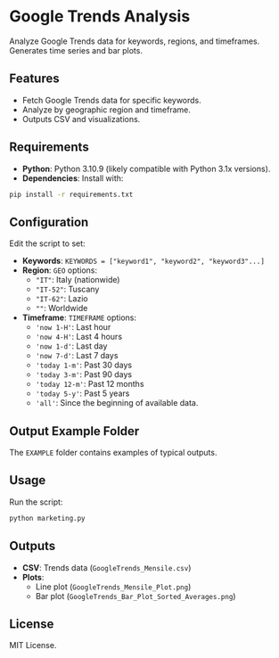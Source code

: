 
# Google Trends Analysis

Analyze Google Trends data for keywords, regions, and timeframes. Generates time series and bar plots.

## Features
- Fetch Google Trends data for specific keywords.
- Analyze by geographic region and timeframe.
- Outputs CSV and visualizations.

## Requirements
- **Python**: Python 3.10.9 (likely compatible with Python 3.1x versions).
- **Dependencies**: Install with:
```bash
pip install -r requirements.txt
```

## Configuration
Edit the script to set:
- **Keywords**: `KEYWORDS = ["keyword1", "keyword2", "keyword3"...]`
- **Region**: `GEO` options:
  - `"IT"`: Italy (nationwide)
  - `"IT-52"`: Tuscany
  - `"IT-62"`: Lazio
  - `""`: Worldwide
- **Timeframe**: `TIMEFRAME` options:
  - `'now 1-H'`: Last hour
  - `'now 4-H'`: Last 4 hours
  - `'now 1-d'`: Last day
  - `'now 7-d'`: Last 7 days
  - `'today 1-m'`: Past 30 days
  - `'today 3-m'`: Past 90 days
  - `'today 12-m'`: Past 12 months
  - `'today 5-y'`: Past 5 years
  - `'all'`: Since the beginning of available data.

## Output Example Folder
The `EXAMPLE` folder contains examples of typical outputs.

## Usage
Run the script:
```bash
python marketing.py
```

## Outputs
- **CSV**: Trends data (`GoogleTrends_Mensile.csv`)
- **Plots**: 
  - Line plot (`GoogleTrends_Mensile_Plot.png`)
  - Bar plot (`GoogleTrends_Bar_Plot_Sorted_Averages.png`)

## License
MIT License.
